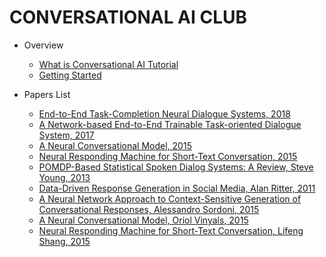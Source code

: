 <!-- docs/_sidebar.md -->

# CONVERSATIONAL AI CLUB

- Overview
  - [What is Conversational AI Tutorial]()
  - [Getting Started]()

- Papers List
  - [End-to-End Task-Completion Neural Dialogue Systems, 2018](papers/end-to-end-task-completion-neural-dialogue-systems-2018.md)
  - [A Network-based End-to-End Trainable Task-oriented Dialogue System, 2017](papers/a-network-based-end-to-end-trainable-task-oriented-dialogue-system-2017.md)
  - [A Neural Conversational Model, 2015](papers/a-neural-conversational-model-2015.md)
  - [Neural Responding Machine for Short-Text Conversation, 2015](papers/neural-responding-machine-for-short-text-conversation-2015.md)
  - [POMDP-Based Statistical Spoken Dialog Systems: A Review, Steve Young, 2013](papers/pomdp-based-statistical-spoken-dialog-systems-a-review-steve-young-2013.md)
  - [Data-Driven Response Generation in Social Media, Alan Ritter, 2011](data-driven-response-generation-in-social-media-alan-ritter-2011.md)
  - [A Neural Network Approach to Context-Sensitive Generation of Conversational Responses, Alessandro Sordoni, 2015](a-neural-network-approach-to-context-sensitive-generation-of-conversational-responses-alessandro-sordoni-2015.md)
  - [A Neural Conversational Model, Oriol Vinyals, 2015]()
  - [Neural Responding Machine for Short-Text Conversation, Lifeng Shang, 2015]()
